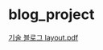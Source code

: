 # blog_project

[기술 블로그 layout.pdf](https://github.com/naknakun/blog_project/files/7592289/layout.pdf)
